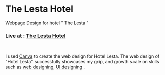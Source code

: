 # The Lesta Hotel
Webpage Design for hotel " The Lesta "
<br>
<h3>Live at : <a href="https://thelestahotel.my.canva.site/">The Lesta Hotel</a></h3>
<br>
<p>I used <a href="https://www.canva.com/">Canva</a> to create the web design for Hotel Lesta. The web design of "Hotel Lesta" successfully showcases my grip, and growth scale on skills such as <u>web designing</u>, <u>UI designing</u> .</p>
